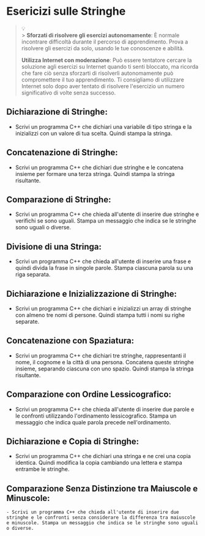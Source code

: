 # Esericizi sulle Stringhe

> :bulb: <br> > **Sforzati di risolvere gli esercizi autonomamente**: È normale
> incontrare difficoltà durante il percorso di apprendimento. Prova a risolvere gli
> esercizi da solo, usando le tue conoscenze e abilità.
>
> **Utilizza Internet con moderazione**: Può essere tentatore cercare la soluzione agli
> esercizi su Internet quando ti senti bloccato, ma ricorda che fare ciò senza
> sforzarti di risolverli autonomamente può compromettere il tuo apprendimento. Ti
> consigliamo di utilizzare Internet solo dopo aver tentato di risolvere
> l'esercizio un numero significativo di volte senza successo.

## Dichiarazione di Stringhe:
   - Scrivi un programma C++ che dichiari una variabile di tipo stringa e la inizializzi con un valore di tua scelta. Quindi stampa la stringa.

## Concatenazione di Stringhe:
   - Scrivi un programma C++ che dichiari due stringhe e le concatena insieme per formare una terza stringa. Quindi stampa la stringa risultante.

## Comparazione di Stringhe:
   - Scrivi un programma C++ che chieda all'utente di inserire due stringhe e verifichi se sono uguali. Stampa un messaggio che indica se le stringhe sono uguali o diverse.

## Divisione di una Stringa:
   - Scrivi un programma C++ che chieda all'utente di inserire una frase e quindi divida la frase in singole parole. Stampa ciascuna parola su una riga separata.

## Dichiarazione e Inizializzazione di Stringhe:
   - Scrivi un programma C++ che dichiari e inizializzi un array di stringhe con almeno tre nomi di persone. Quindi stampa tutti i nomi su righe separate.

## Concatenazione con Spaziatura:
   - Scrivi un programma C++ che dichiari tre stringhe, rappresentanti il nome, il cognome e la città di una persona. Concatena queste stringhe insieme, separando ciascuna con uno spazio. Quindi stampa la stringa risultante.

## Comparazione con Ordine Lessicografico:
   - Scrivi un programma C++ che chieda all'utente di inserire due parole e le confronti utilizzando l'ordinamento lessicografico. Stampa un messaggio che indica quale parola precede nell'ordinamento.

## Dichiarazione e Copia di Stringhe:
   - Scrivi un programma C++ che dichiari una stringa e ne crei una copia identica. Quindi modifica la copia cambiando una lettera e stampa entrambe le stringhe.

## Comparazione Senza Distinzione tra Maiuscole e Minuscole:
    - Scrivi un programma C++ che chieda all'utente di inserire due stringhe e le confronti senza considerare la differenza tra maiuscole e minuscole. Stampa un messaggio che indica se le stringhe sono uguali o diverse.